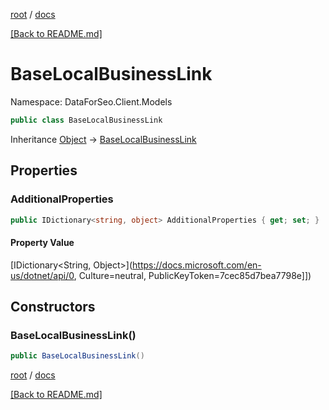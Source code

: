 [root](./../ "root") / [docs](./ "docs")

[[Back to README.md]](./../README.md "[Back to README.md]")

# BaseLocalBusinessLink

Namespace: DataForSeo.Client.Models

```csharp
public class BaseLocalBusinessLink
```

Inheritance [Object](https://docs.microsoft.com/en-us/dotnet/api/Object) → [BaseLocalBusinessLink](./BaseLocalBusinessLink.md)

## Properties

### **AdditionalProperties**

```csharp
public IDictionary<string, object> AdditionalProperties { get; set; }
```

#### Property Value

[IDictionary&lt;String, Object&gt;](https://docs.microsoft.com/en-us/dotnet/api/0, Culture=neutral, PublicKeyToken=7cec85d7bea7798e]])<br>

## Constructors

### **BaseLocalBusinessLink()**

```csharp
public BaseLocalBusinessLink()
```

[root](./../ "root") / [docs](./ "docs")

[[Back to README.md]](./../README.md "[Back to README.md]")